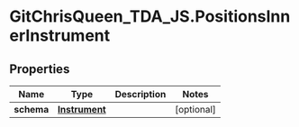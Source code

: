 # GitChrisQueen_TDA_JS.PositionsInnerInstrument

## Properties
Name | Type | Description | Notes
------------ | ------------- | ------------- | -------------
**schema** | [**Instrument**](Instrument.md) |  | [optional] 


